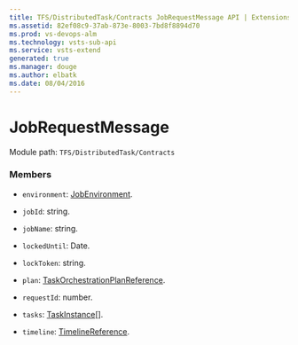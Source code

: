 ```yaml
---
title: TFS/DistributedTask/Contracts JobRequestMessage API | Extensions for Visual Studio Team Services
ms.assetid: 82ef08c9-37ab-873e-8003-7bd8f8894d70
ms.prod: vs-devops-alm
ms.technology: vsts-sub-api
ms.service: vsts-extend
generated: true
ms.manager: douge
ms.author: elbatk
ms.date: 08/04/2016
---
```


# JobRequestMessage

Module path: `TFS/DistributedTask/Contracts`


### Members

* `environment`: [JobEnvironment](../../../TFS/DistributedTask/Contracts/JobEnvironment.md). 

* `jobId`: string. 

* `jobName`: string. 

* `lockedUntil`: Date. 

* `lockToken`: string. 

* `plan`: [TaskOrchestrationPlanReference](../../../TFS/DistributedTask/Contracts/TaskOrchestrationPlanReference.md). 

* `requestId`: number. 

* `tasks`: [TaskInstance](../../../TFS/DistributedTask/Contracts/TaskInstance.md)[]. 

* `timeline`: [TimelineReference](../../../TFS/DistributedTask/Contracts/TimelineReference.md). 

